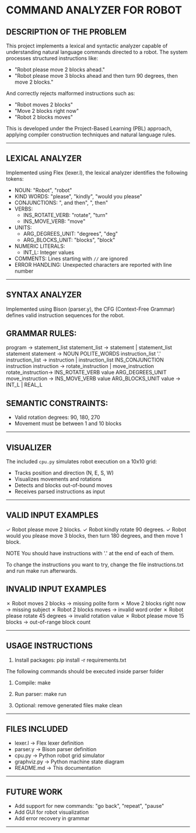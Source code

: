 COMMAND ANALYZER FOR ROBOT
==========================

DESCRIPTION OF THE PROBLEM
--------------------------
This project implements a lexical and syntactic analyzer capable of understanding 
natural language commands directed to a robot. The system processes structured 
instructions like:

- "Robot please move 2 blocks ahead."
- "Robot please move 3 blocks ahead and then turn 90 degrees, then move 2 blocks."

And correctly rejects malformed instructions such as:

- "Robot moves 2 blocks"
- "Move 2 blocks right now"
- "Robot 2 blocks moves"

This is developed under the Project-Based Learning (PBL) approach, applying 
compiler construction techniques and natural language rules.

------------------------------------------------------------

LEXICAL ANALYZER
----------------
Implemented using Flex (lexer.l), the lexical analyzer identifies the following tokens:

- NOUN: "Robot", "robot"
- KIND WORDS: "please", "kindly", "would you please"
- CONJUNCTIONS: ", and then", ", then"
- VERBS:
  - INS_ROTATE_VERB: "rotate", "turn"
  - INS_MOVE_VERB: "move"
- UNITS:
  - ARG_DEGREES_UNIT: "degrees", "deg"
  - ARG_BLOCKS_UNIT: "blocks", "block"
- NUMERIC LITERALS:
  - INT_L: Integer values
- COMMENTS: Lines starting with `//` are ignored
- ERROR HANDLING: Unexpected characters are reported with line number

------------------------------------------------------------

SYNTAX ANALYZER
---------------
Implemented using Bison (parser.y), the CFG (Context-Free Grammar) defines valid 
instruction sequences for the robot.

GRAMMAR RULES:
--------------
program           -> statement_list
statement_list    -> statement | statement_list statement
statement         -> NOUN POLITE_WORDS instruction_list '.'
instruction_list  -> instruction | instruction_list INS_CONJUNCTION instruction
instruction       -> rotate_instruction | move_instruction
rotate_instruction-> INS_ROTATE_VERB value ARG_DEGREES_UNIT
move_instruction  -> INS_MOVE_VERB value ARG_BLOCKS_UNIT
value             -> INT_L | REAL_L

SEMANTIC CONSTRAINTS:
---------------------
- Valid rotation degrees: 90, 180, 270
- Movement must be between 1 and 10 blocks

------------------------------------------------------------

VISUALIZER
----------
The included `cpu.py` simulates robot execution on a 10x10 grid:
- Tracks position and direction (N, E, S, W)
- Visualizes movements and rotations
- Detects and blocks out-of-bound moves
- Receives parsed instructions as input

------------------------------------------------------------

VALID INPUT EXAMPLES
--------------------
✓ Robot please move 2 blocks.
✓ Robot kindly rotate 90 degrees.
✓ Robot would you please move 3 blocks, then turn 180 degrees, and then move 1 block.

NOTE You should have instructions with '.' at the end of each of them.

To change the instructions you want to try, change the file instructions.txt and run make run afterwards.

INVALID INPUT EXAMPLES
----------------------
✗ Robot moves 2 blocks            → missing polite form
✗ Move 2 blocks right now         → missing subject
✗ Robot 2 blocks moves            → invalid word order
✗ Robot please rotate 45 degrees → invalid rotation value
✗ Robot please move 15 blocks    → out-of-range block count

------------------------------------------------------------

USAGE INSTRUCTIONS
------------------
1. Install packages: pip install -r requirements.txt

The following commands should be executed inside parser folder

1. Compile:
   make

2. Run parser:
   make run

3. Optional: remove generated files
   make clean

------------------------------------------------------------

FILES INCLUDED
--------------
- lexer.l         → Flex lexer definition
- parser.y        → Bison parser definition
- cpu.py          → Python robot grid simulator
- graphviz.py     → Python machine state diagram
- README.md       → This documentation

------------------------------------------------------------

FUTURE WORK
-----------
- Add support for new commands: "go back", "repeat", "pause"
- Add GUI for robot visualization
- Add error recovery in grammar

------------------------------------------------------------
